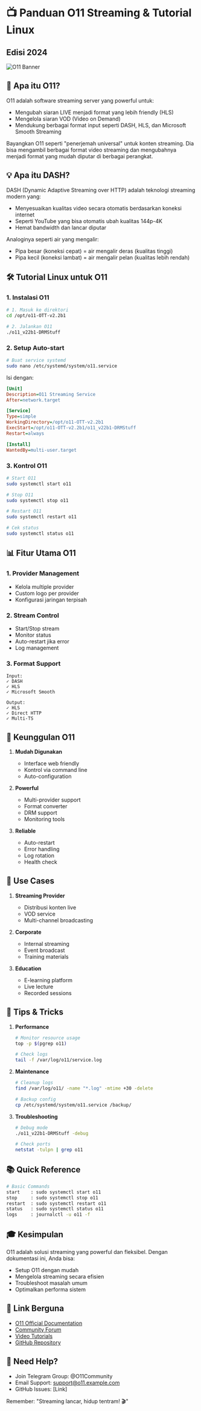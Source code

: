 # 📺 Panduan O11 Streaming & Tutorial Linux
## Edisi 2024

![O11 Banner](image-placeholder)

## 🎯 Apa itu O11?
O11 adalah software streaming server yang powerful untuk:
- Mengubah siaran LIVE menjadi format yang lebih friendly (HLS)
- Mengelola siaran VOD (Video on Demand)
- Mendukung berbagai format input seperti DASH, HLS, dan Microsoft Smooth Streaming

Bayangkan O11 seperti "penerjemah universal" untuk konten streaming. Dia bisa mengambil berbagai format video streaming dan mengubahnya menjadi format yang mudah diputar di berbagai perangkat.

## 💡 Apa itu DASH?
DASH (Dynamic Adaptive Streaming over HTTP) adalah teknologi streaming modern yang:
- Menyesuaikan kualitas video secara otomatis berdasarkan koneksi internet
- Seperti YouTube yang bisa otomatis ubah kualitas 144p-4K
- Hemat bandwidth dan lancar diputar

Analoginya seperti air yang mengalir:
- Pipa besar (koneksi cepat) = air mengalir deras (kualitas tinggi)
- Pipa kecil (koneksi lambat) = air mengalir pelan (kualitas lebih rendah)

## 🛠️ Tutorial Linux untuk O11

### 1. Instalasi O11
```bash
# 1. Masuk ke direktori
cd /opt/o11-OTT-v2.2b1

# 2. Jalankan O11
./o11_v22b1-DRMStuff
```

### 2. Setup Auto-start
```bash
# Buat service systemd
sudo nano /etc/systemd/system/o11.service
```

Isi dengan:
```ini
[Unit]
Description=O11 Streaming Service
After=network.target

[Service]
Type=simple
WorkingDirectory=/opt/o11-OTT-v2.2b1
ExecStart=/opt/o11-OTT-v2.2b1/o11_v22b1-DRMStuff
Restart=always

[Install]
WantedBy=multi-user.target
```

### 3. Kontrol O11
```bash
# Start O11
sudo systemctl start o11

# Stop O11
sudo systemctl stop o11

# Restart O11
sudo systemctl restart o11

# Cek status
sudo systemctl status o11
```

## 📊 Fitur Utama O11

### 1. Provider Management
- Kelola multiple provider
- Custom logo per provider
- Konfigurasi jaringan terpisah

### 2. Stream Control
- Start/Stop stream
- Monitor status
- Auto-restart jika error
- Log management

### 3. Format Support
```plaintext
Input:
✓ DASH
✓ HLS
✓ Microsoft Smooth

Output:
✓ HLS
✓ Direct HTTP
✓ Multi-TS
```

## 💪 Keunggulan O11

1. **Mudah Digunakan**
   - Interface web friendly
   - Kontrol via command line
   - Auto-configuration

2. **Powerful**
   - Multi-provider support
   - Format converter
   - DRM support
   - Monitoring tools

3. **Reliable**
   - Auto-restart
   - Error handling
   - Log rotation
   - Health check

## 🎯 Use Cases

1. **Streaming Provider**
   - Distribusi konten live
   - VOD service
   - Multi-channel broadcasting

2. **Corporate**
   - Internal streaming
   - Event broadcast
   - Training materials

3. **Education**
   - E-learning platform
   - Live lecture
   - Recorded sessions

## 🔧 Tips & Tricks

1. **Performance**
   ```bash
   # Monitor resource usage
   top -p $(pgrep o11)
   
   # Check logs
   tail -f /var/log/o11/service.log
   ```

2. **Maintenance**
   ```bash
   # Cleanup logs
   find /var/log/o11/ -name "*.log" -mtime +30 -delete
   
   # Backup config
   cp /etc/systemd/system/o11.service /backup/
   ```

3. **Troubleshooting**
   ```bash
   # Debug mode
   ./o11_v22b1-DRMStuff -debug
   
   # Check ports
   netstat -tulpn | grep o11
   ```

## 📚 Quick Reference

```bash
# Basic Commands
start    : sudo systemctl start o11
stop     : sudo systemctl stop o11
restart  : sudo systemctl restart o11
status   : sudo systemctl status o11
logs     : journalctl -u o11 -f
```

## 🎓 Kesimpulan
O11 adalah solusi streaming yang powerful dan fleksibel. Dengan dokumentasi ini, Anda bisa:
- Setup O11 dengan mudah
- Mengelola streaming secara efisien
- Troubleshoot masalah umum
- Optimalkan performa sistem

## 🔗 Link Berguna
- [O11 Official Documentation](#)
- [Community Forum](#)
- [Video Tutorials](#)
- [GitHub Repository](#)

## 🤝 Need Help?
- Join Telegram Group: @O11Community
- Email Support: support@o11.example.com
- GitHub Issues: [Link]

Remember: "Streaming lancar, hidup tentram! 🎬"
